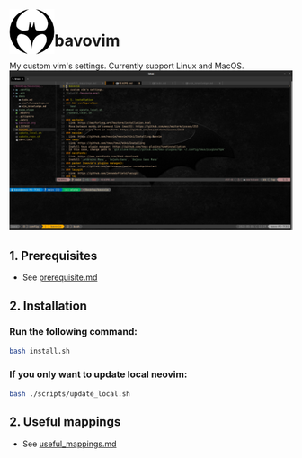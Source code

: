 <img align="left" width="80" height="80" src="./baticon.png">

# bavovim
My custom vim's settings. Currently support Linux and MacOS.
![screenshot](./bavovim.png)

## 1. Prerequisites
- See [prerequisite.md](./docs/prerequisite.md)
## 2. Installation 
### Run the following command:
```bash
bash install.sh
```
### If you only want to update local neovim:
```bash
bash ./scripts/update_local.sh
```

## 2. Useful mappings
- See [useful_mappings.md](./docs/useful_mappings.md)

